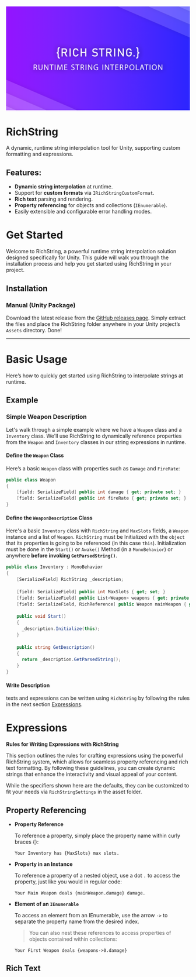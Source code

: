 ![RichString](Docs/Images/RichStringBanner.png)
# RichString
 A dynamic, runtime string interpolation tool for Unity, supporting custom formatting and expressions.
 ## Features:
- **Dynamic string interpolation** at runtime.
- Support for **custom formats** via `IRichStringCustomFormat`.
- **Rich text** parsing and rendering.
- **Property referencing** for objects and collections (`IEnumerable`).
- Easily extensible and configurable error handling modes.

# Get Started
 Welcome to RichString, a powerful runtime string interpolation solution designed specifically for Unity. This guide will walk you through the installation process and help you get started using RichString in your project.
## Installation
### Manual (Unity Package)
 Download the latest release from the [GitHub releases page](https://github.com/AAuraDev/RichString/releases). Simply extract the files and place the RichString folder anywhere in your Unity project’s `Assets` directory. Done!
 
 ---
 
# Basic Usage
Here’s how to quickly get started using RichString to interpolate strings at runtime.
## Example
### Simple Weapon Description
Let's walk through a simple example where we have a `Weapon` class and a `Inventory` class. We'll use RichString to dynamically reference properties from the `Weapon` and `Inventory` classes in our string expressions in runtime.

#### Define the `Weapon` Class
  Here’s a basic `Weapon` class with properties such as `Damage` and `FireRate`:
```csharp
public class Weapon
{
    [field: SerializeField] public int damage { get; private set; }
    [field: SerializeField] public int fireRate { get; private set; }
}
```
#### Define the `WeaponDescription` Class
 Here's a basic `Inventory` class with `RichString` and `MaxSlots` fields, a `Weapon` instance and a list of `Weapon`.
 `RichString` must be Initialized with the `object` that its properties is going to be referenced (in this case `this`). Initialization must be done in the `Start()` or `Awake()` Method (in a `MonoBehavior`) or anywhere **before invoking `GetParsedString()`**. 
```csharp
public class Inventory : MonoBehavior
{
    [SerializeField] RichString _description;

    [field: SerializeField] public int MaxSlots { get; set; }
    [field: SerializeField] public List<Weapon> weapons { get; private set; } = new();
    [field: SerializeField, RichReference] public Weapon mainWeapon { get; private set; }

    public void Start()
    {
      _description.Initialize(this);
    }

    public string GetDescription()
    {
      return _description.GetParsedString();
    }
}
```
#### Write Description
 texts and expressions can be written using `RichString` by following the rules in the next section [Expressions](#expressions).

# Expressions
 **Rules for Writing Expressions with RichString**

 This section outlines the rules for crafting expressions using the powerful RichString system, which allows for seamless property referencing and rich text formatting. By following these guidelines, you can create dynamic strings that enhance the   interactivity and visual appeal of your content.

 While the specifiers shown here are the defaults, they can be customized to fit your needs via `RichStringSettings` in the asset folder.
## **Property Referencing**
 
 - **Property Reference**
   
   To reference a property, simply place the property name within curly braces {}:
   
   ```
   Your Inventory has {MaxSlots} max slots.  
   ```

 - **Property in an Instance**

   To reference a property of a nested object, use a dot `.` to access the property, just like you would in regular code:

   ```
   Your Main Weapon deals {mainWeapon.damage} damage.
   ```

 - **Element of an `IEnumerable`**

   To access an element from an IEnumerable, use the arrow `->` to separate the property name from the desired index.

   > You can also nest these references to access properties of objects contained within collections:

   ```
   Your First Weapon deals {weapons->0.damage}
   ```

## Rich Text
